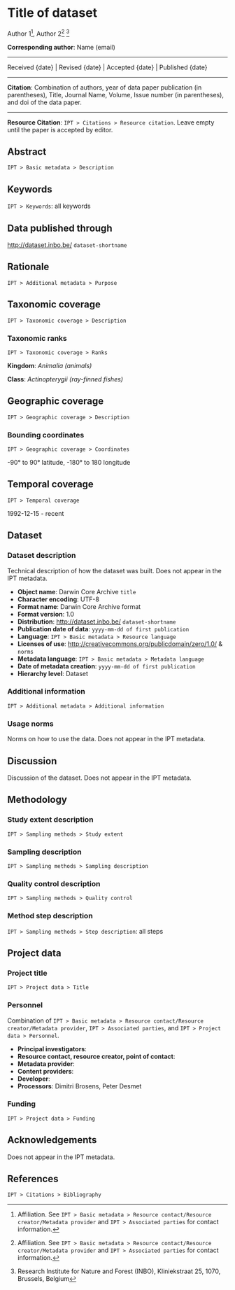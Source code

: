 # Title of dataset

Author 1[^1], Author 2[^1] [^2]

[^1]: Affiliation. See `IPT > Basic metadata > Resource contact/Resource creator/Metadata provider` and `IPT > Associated parties` for contact information.

[^2]: Research Institute for Nature and Forest (INBO), Kliniekstraat 25, 1070, Brussels, Belgium


**Corresponding author**: Name (email)

---

Received {date} | Revised {date} | Accepted {date} | Published {date}

---

**Citation**: Combination of authors, year of data paper publication (in parentheses), Title, Journal Name, Volume, Issue number (in parentheses), and doi of the data paper.

---

**Resource Citation**: `IPT > Citations > Resource citation`. Leave empty until the paper is accepted by editor.

## Abstract

`IPT > Basic metadata > Description`

## Keywords

`IPT > Keywords`: all keywords
    
## Data published through

http://dataset.inbo.be/ `dataset-shortname`

## Rationale

`IPT > Additional metadata > Purpose`

## Taxonomic coverage

`IPT > Taxonomic coverage > Description`

### Taxonomic ranks

`IPT > Taxonomic coverage > Ranks`

**Kingdom**: *Animalia (animals)*

**Class**: *Actinopterygii (ray-finned fishes)*

## Geographic coverage

`IPT > Geographic coverage > Description`

### Bounding coordinates

`IPT > Geographic coverage > Coordinates`

-90° to 90° latitude, -180° to 180 longitude

## Temporal coverage

`IPT > Temporal coverage`

1992-12-15 - recent

## Dataset

### Dataset description

Technical description of how the dataset was built. Does not appear in the IPT metadata.

* **Object name**: Darwin Core Archive `title`
* **Character encoding**: UTF-8
* **Format name**: Darwin Core Archive format
* **Format version**: 1.0
* **Distribution**: http://dataset.inbo.be/ `dataset-shortname`
* **Publication date of data**: `yyyy-mm-dd of first publication`
* **Language**: `IPT > Basic metadata > Resource language`
* **Licenses of use**: http://creativecommons.org/publicdomain/zero/1.0/ & `norms`
* **Metadata language**: `IPT > Basic metadata > Metadata language`
* **Date of metadata creation**: `yyyy-mm-dd of first publication`
* **Hierarchy level**: Dataset

### Additional information

`IPT > Additional metadata > Additional information`

### Usage norms

Norms on how to use the data. Does not appear in the IPT metadata.

## Discussion

Discussion of the dataset. Does not appear in the IPT metadata.

## Methodology

### Study extent description

`IPT > Sampling methods > Study extent`

### Sampling description

`IPT > Sampling methods > Sampling description`

### Quality control description

`IPT > Sampling methods > Quality control`

### Method step description

`IPT > Sampling methods > Step description`: all steps

## Project data

### Project title

`IPT > Project data > Title`

### Personnel

Combination of `IPT > Basic metadata > Resource contact/Resource creator/Metadata provider`, `IPT > Associated parties`, and `IPT > Project data > Personnel`.

* **Principal investigators**: 
* **Resource contact, resource creator, point of contact**: 
* **Metadata provider**: 
* **Content providers**: 
* **Developer**: 
* **Processors**: Dimitri Brosens, Peter Desmet

### Funding

`IPT > Project data > Funding`

## Acknowledgements

Does not appear in the IPT metadata.

## References

`IPT > Citations > Bibliography`
